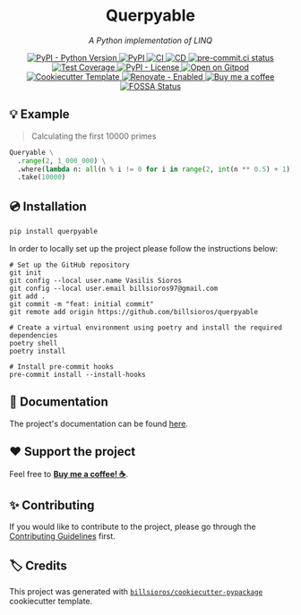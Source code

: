 <h1 align="center">Querpyable</h1>

<p align="center"><em>A Python implementation of LINQ</em></p>

<p align="center">
  <a href="https://www.python.org/">
    <img
      src="https://img.shields.io/pypi/pyversions/querpyable"
      alt="PyPI - Python Version"
    />
  </a>
  <a href="https://pypi.org/project/querpyable/">
    <img
      src="https://img.shields.io/pypi/v/querpyable"
      alt="PyPI"
    />
  </a>
  <a href="https://github.com/billsioros/querpyable/actions/workflows/ci.yml">
    <img
      src="https://github.com/billsioros/querpyable/actions/workflows/ci.yml/badge.svg"
      alt="CI"
    />
  </a>
  <a href="https://github.com/billsioros/querpyable/actions/workflows/cd.yml">
    <img
      src="https://github.com/billsioros/querpyable/actions/workflows/cd.yml/badge.svg"
      alt="CD"
    />
  </a>
  <a href="https://results.pre-commit.ci/latest/github/billsioros/querpyable/master">
    <img
      src="https://results.pre-commit.ci/badge/github/billsioros/querpyable/master.svg"
      alt="pre-commit.ci status"
    />
  </a>
  <a href="https://codecov.io/gh/billsioros/querpyable">
    <img
      src="https://codecov.io/gh/billsioros/querpyable/branch/master/graph/badge.svg?token=coLOL0j6Ap"
      alt="Test Coverage"/>
  </a>
  <a href="https://opensource.org/licenses/MIT">
    <img
      src="https://img.shields.io/pypi/l/querpyable"
      alt="PyPI - License"
    />
  </a>
  <a href="https://gitpod.io/from-referrer/">
    <img
      src="https://img.shields.io/badge/Open%20on-Gitpod-blue?logo=gitpod&style=flat"
      alt="Open on Gitpod"
    />
  </a>
  <a href="https://github.com/billsioros/cookiecutter-pypackage">
    <img
      src="https://img.shields.io/badge/cookiecutter-template-D4AA00.svg?style=flat&logo=cookiecutter"
      alt="Cookiecutter Template">
  </a>
  <a href="https://app.renovatebot.com/dashboard#github/billsioros/querpyable">
    <img
      src="https://img.shields.io/badge/renovate-enabled-brightgreen.svg?style=flat&logo=renovatebot"
      alt="Renovate - Enabled">
  </a>
  <a href="https://www.buymeacoffee.com/billsioros">
    <img
      src="https://img.shields.io/badge/Buy%20me%20a-coffee-FFDD00.svg?style=flat&logo=buymeacoffee"
      alt="Buy me a coffee">
  </a>
  <a href="https://app.fossa.com/projects/custom%2B27372%2Fgithub.com%2Fbillsioros%2Fquerpyable/refs/branch/fix%2Fworking-version/f7d8508218ccd7057042a87c424029d8c98382d6">
    <img
      src="https://app.fossa.com/api/projects/custom%2B27372%2Fgithub.com%2Fbillsioros%2Fquerpyable.svg?type=shield"
      alt="FOSSA Status"
    />
  </a>
</p>

## :bulb: Example

> Calculating the first 10000 primes

```python
Queryable \
  .range(2, 1_000_000) \
  .where(lambda n: all(n % i != 0 for i in range(2, int(n ** 0.5) + 1))) \
  .take(10000)
```

## :cd: Installation

```bash
pip install querpyable
```

In order to locally set up the project please follow the instructions below:

```shell
# Set up the GitHub repository
git init
git config --local user.name Vasilis Sioros
git config --local user.email billsioros97@gmail.com
git add .
git commit -m "feat: initial commit"
git remote add origin https://github.com/billsioros/querpyable

# Create a virtual environment using poetry and install the required dependencies
poetry shell
poetry install

# Install pre-commit hooks
pre-commit install --install-hooks
```

## :book: Documentation

The project's documentation can be found [here](https://billsioros.github.io/querpyable/).

## :heart: Support the project

Feel free to [**Buy me a coffee! ☕**](https://www.buymeacoffee.com/billsioros).

## :sparkles: Contributing

If you would like to contribute to the project, please go through the [Contributing Guidelines](https://billsioros.github.io/querpyable/latest/CONTRIBUTING/) first.

## :label: Credits

This project was generated with [`billsioros/cookiecutter-pypackage`](https://github.com/billsioros/cookiecutter-pypackage) cookiecutter template.
